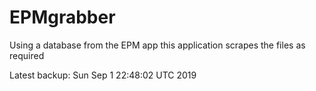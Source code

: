 # EPMgrabber
Using a database from the EPM app this application scrapes the files as required


Latest backup: Sun Sep 1 22:48:02 UTC 2019
